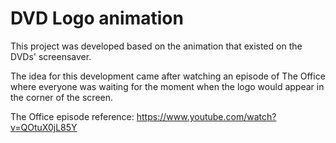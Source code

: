 # DVD Logo animation

This project was developed based on the animation that existed on the DVDs' screensaver.

The idea for this development came after watching an episode of The Office where everyone was waiting for the moment when the logo would appear in the corner of the screen.

The Office episode reference: https://www.youtube.com/watch?v=QOtuX0jL85Y
